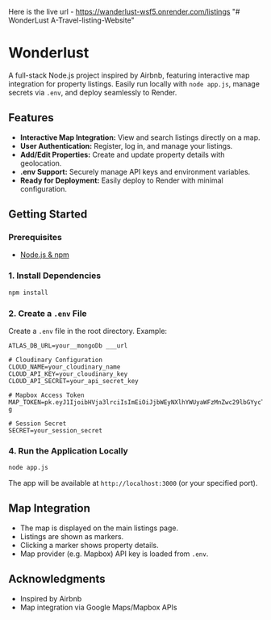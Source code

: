 Here is the live url - https://wanderlust-wsf5.onrender.com/listings
"# WonderLust A-Travel-listing-Website" 

# Wonderlust

A full-stack Node.js project inspired by Airbnb, featuring interactive map integration for property listings. Easily run locally with `node app.js`, manage secrets via `.env`, and deploy seamlessly to Render.

## Features

- **Interactive Map Integration:** View and search listings directly on a map.
- **User Authentication:** Register, log in, and manage your listings.
- **Add/Edit Properties:** Create and update property details with geolocation.
- **.env Support:** Securely manage API keys and environment variables.
- **Ready for Deployment:** Easily deploy to Render with minimal configuration.

## Getting Started

### Prerequisites

- [Node.js & npm](https://nodejs.org/)



### 1. Install Dependencies

```bash
npm install
```

### 2. Create a `.env` File

Create a `.env` file in the root directory. Example:

```env
ATLAS_DB_URL=your__mongoDb ___url

# Cloudinary Configuration
CLOUD_NAME=your_cloudinary_name
CLOUD_API_KEY=your_cloudinary_key
CLOUD_API_SECRET=your_api_secret_key

# Mapbox Access Token
MAP_TOKEN=pk.eyJ1IjoibHVja3lrciIsImEiOiJjbWEyNXlhYWUyaWFzMnZwc29lbGYycTd1In0.dWsw3VJq3ooy1CN_KMyH-g

# Session Secret
SECRET=your_session_secret

```


### 4. Run the Application Locally

```bash
node app.js
```

The app will be available at `http://localhost:3000` (or your specified port).

## Map Integration

- The map is displayed on the main listings page.
- Listings are shown as markers.
- Clicking a marker shows property details.
- Map provider (e.g. Mapbox) API key is loaded from `.env`.



## Acknowledgments

- Inspired by Airbnb
- Map integration via Google Maps/Mapbox APIs





